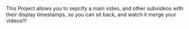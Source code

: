 This Project allows you to sepcify a main video, and other subvideos with their display timestamps, so you can sit back, and watch it merge your videos!!!